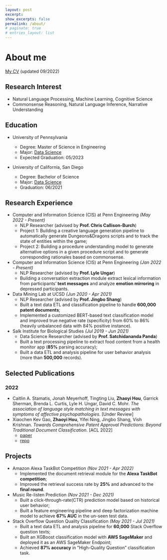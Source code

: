 ```yaml
---
layout: post
excerpt: 
show_excerpts: false
permalink: /about/
# paginate: true
# entries_layout: list
---
```

# About me
[My CV](/doc/cv.pdf) (updated 09/2022)
## Research Interest
- Natural Language Processing, Machine Learning, Cognitive Science
- Commonsense Reasoning, Natural Language Inference, Narrative Understanding

## Education
- University of Pennsylvania
    - Degree: Master of Science in Engineering
    - Major: [Data Science](https://dats.seas.upenn.edu/)
    - Expected Graduation: 05/2023

- University of California, San Diego
    - Degree: Bachelor of Science
    - Major: [Data Science](https://datascience.ucsd.edu)
    - Graduation: 06/2021

## Research Experience
- Computer and Information Science (CIS) at Penn Engineering *(May 2022 - Present)*
    - NLP Researcher (advised by **Prof. Chris Callison-Burch**)
    - Project 1: Building a creative language generation pipeline to automatically generate Dungeons&Dragons scripts and to track the state of entities within the game;
    - Project 2: Building a procedure understanding model to generate alternative options in a given procedure script and to generate corresponding rationales based on commonsense.
- Computer and Information Science (CIS) at Penn Engineering *(Jan 2022 - Present)*
    - NLP Researcher (advised by **Prof. Lyle Ungar**)
    - Building a conversation extraction module extract lexical information from participants’ **text messages** and analyze **emotion mirroring** in depressed participants.
- Data Mining Lab at UCSD *(Jun 2020 - Apr 2021)*
    - NLP Researcher (advised by **Prof. Jingbo Shang**)
    - Built a text data ETL and classification pipeline to handle **600,000 patent documents**;
    - Implemented a customized BERT-based text classification model and improved true negative rate (specificity) from 60% to 86% (heavily unbalanced data with 84% positive instance). 
- Salk Institute for Biological Studies *(Jul 2019 - Jun 2021)*
    - Data Science Researcher (advised by **Prof. Satchidananda Panda**)
    - Built a text processing pipeline to extract food content from a health monitor app (**85%** parsing accuracy);
    - Built a data ETL and analysis pipeline for user behavior analysis (more than **500,000** records).

## Selected Publications
### 2022
- Caitlin A. Stamatis, Jonah Meyerhoff, Tingting Liu, **Zhaoyi Hou**, Garrick Sherman, Brenda L. Curtis, Lyle H. Ungar, David C. Mohr. *The association of language style matching in text messages with symptoms of affective psychopathologies*. [Under Review]
- Xiaochen Kev Gao, **Zhaoyi Hou**, Yifei Ning, Jingbo Shang, Vish Krishnan. *Towards Comprehensive Patent Approval Predictions: Beyond Traditional Document Classification*. [ACL 2022]
    - [paper](https://aclanthology.org/2022.acl-long.28/)
    - [repo](https://github.com/acl-2022-towards-comprehensive/acl-2022-camera-ready)


## Projects
- Amazon Alexa TaskBot Competition *(Nov 2021 - Apr 2022)*
    - Implemented the document retrieval module for the **Alexa TaskBot competition**;
    - Improved the retrieval success rate by **25%** and advanced to the **final round**.
- Music Re-listen Prediction *(Nov 2021 - Dec 2021)*
    - Built a click-through-rate(CTR) prediction model based on historical user behavior;
    - Built a feature engineering pipeline and deep factorization machine model to achieve **67% AUC** in the un-seen test data.
- Stack Overflow Question Quality Classification *(May 2021 - Jul 2021)*
    - Built a text data ETL and analysis pipeline for **60,000** Stack Overflow question texts;
    - Built an XGBoost classification model with **AWS SageMaker** and deployed it as an AWS SageMaker Endpoint;
    - Achieved **87% accuracy** in ”High-Quality Question” classification task.

